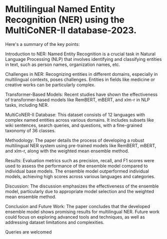 
# Multilingual Named Entity Recognition (NER) using the MultiCoNER-II database-2023. 

Here's a summary of the key points:

Introduction to NER: Named Entity Recognition is a crucial task in Natural Language Processing (NLP) that involves identifying and classifying entities in text, such as person names, organization names, etc.

Challenges in NER: Recognizing entities in different domains, especially in multilingual contexts, poses challenges. Entities in fields like medicine or creative works can be particularly complex.

Transformer-Based Models: Recent studies have shown the effectiveness of transformer-based models like RemBERT, mBERT, and xlm-r in NLP tasks, including NER.

MultiCoNER-II Database: This dataset consists of 12 languages with complex named entities across various domains. It includes subsets like wiki sentences, search queries, and questions, with a fine-grained taxonomy of 36 classes.

Methodology: The paper details the process of developing a robust multilingual NER system using pre-trained models like RemBERT, mBERT, and xlm-r, along with the weighted mean ensemble method.

Results: Evaluation metrics such as precision, recall, and F1 scores were used to assess the performance of the ensemble model compared to individual base models. The ensemble model outperformed individual models, achieving high scores across various languages and categories.

Discussion: The discussion emphasizes the effectiveness of the ensemble model, particularly due to appropriate model selection and the weighted mean ensemble method.

Conclusion and Future Work: The paper concludes that the developed ensemble model shows promising results for multilingual NER. Future work could focus on exploring advanced tools and techniques, as well as addressing dataset limitations and complexities.

Queries are welcomed 
